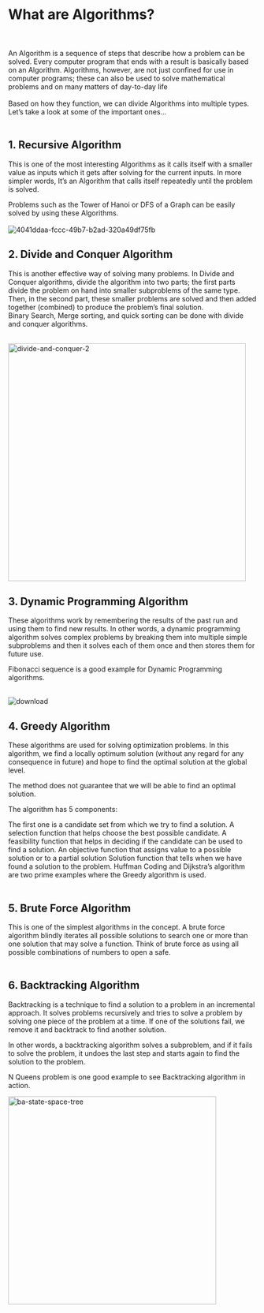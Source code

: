 # What are Algorithms?
<br><br>
An Algorithm is a sequence of steps that describe how a problem can be solved. Every computer program that ends with a result is basically based on an Algorithm. Algorithms, however, are not just confined for use in computer programs; these can also be used to solve mathematical problems and on many matters of day-to-day life<br><br>
Based on how they function, we can divide Algorithms into multiple types. Let’s take a look at some of the important ones...
<br><br>

## 1. Recursive Algorithm
This is one of the most interesting Algorithms as it calls itself with a smaller value as inputs which it gets after solving for the current inputs. In more simpler words, It’s an Algorithm that calls itself repeatedly until the problem is solved.

Problems such as the Tower of Hanoi or DFS of a Graph can be easily solved by using these Algorithms.<br><br>
![4041ddaa-fccc-49b7-b2ad-320a49df75fb](https://user-images.githubusercontent.com/83531337/157183802-bee2a87c-1dd9-42b5-8834-fa3f553dfd53.png)

## 2. Divide and Conquer Algorithm
This is another effective way of solving many problems. In Divide and Conquer algorithms, divide the algorithm into two parts; the first parts divide the problem on hand into smaller subproblems of the same type. Then, in the second part, these smaller problems are solved and then added together (combined) to produce the problem’s final solution.<br>
Binary Search, Merge sorting, and quick sorting can be done with divide and conquer algorithms.<br><br>

<img width="482" alt="divide-and-conquer-2" src="https://user-images.githubusercontent.com/83531337/157184698-2f5ec024-df28-4ca0-a7f5-e5d181c3c1f2.png">


## 3. Dynamic Programming Algorithm
These algorithms work by remembering the results of the past run and using them to find new results. In other words, a dynamic programming algorithm solves complex problems by breaking them into multiple simple subproblems and then it solves each of them once and then stores them for future use.

Fibonacci sequence is a good example for Dynamic Programming algorithms.<br><br>

![download](https://user-images.githubusercontent.com/83531337/157184864-f494cdc6-7edc-4a98-9c2d-982186f599cc.png)

## 4. Greedy Algorithm
These algorithms are used for solving optimization problems. In this algorithm, we find a locally optimum solution (without any regard for any consequence in future) and hope to find the optimal solution at the global level.

The method does not guarantee that we will be able to find an optimal solution.

The algorithm has 5 components:

The first one is a candidate set from which we try to find a solution.
A selection function that helps choose the best possible candidate.
A feasibility function that helps in deciding if the candidate can be used to find a solution.
An objective function that assigns value to a possible solution or to a partial solution
Solution function that tells when we have found a solution to the problem.
Huffman Coding and Dijkstra’s algorithm are two prime examples where the Greedy algorithm is used.<br><br>



## 5. Brute Force Algorithm
This is one of the simplest algorithms in the concept. A brute force algorithm blindly iterates all possible solutions to search one or more than one solution that may solve a function. Think of brute force as using all possible combinations of numbers to open a safe.<br><br>

## 6. Backtracking Algorithm
Backtracking is a technique to find a solution to a problem in an incremental approach. It solves problems recursively and tries to solve a problem by solving one piece of the problem at a time. If one of the solutions fail, we remove it and backtrack to find another solution.

In other words, a backtracking algorithm solves a subproblem, and if it fails to solve the problem, it undoes the last step and starts again to find the solution to the problem.

N Queens problem is one good example to see Backtracking algorithm in action.

<img width="422" alt="ba-state-space-tree" src="https://user-images.githubusercontent.com/83531337/157192751-33f16144-061f-4129-9b63-d0aaf2ca858a.png">
